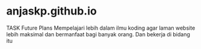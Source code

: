 # anjaskp.github.io
TASK
Future Plans
    Mempelajari lebih dalam ilmu koding agar laman website lebih maksimal dan bermanfaat bagi banyak orang. Dan bekerja di bidang itu